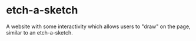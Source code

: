 # etch-a-sketch
A website with some interactivity which allows users to "draw" on the page, similar to an etch-a-sketch.

